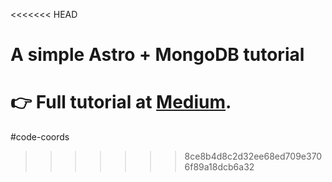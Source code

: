 <<<<<<< HEAD
# A simple Astro + MongoDB tutorial

👉 Full tutorial at [Medium](https://eshwaren.medium.com/using-mongodb-with-astro-5c9cf7f1be50).
=======
#code-coords
>>>>>>> 8ce8b4d8c2d32ee68ed709e3706f89a18dcb6a32
